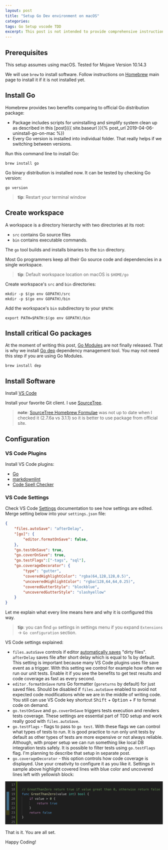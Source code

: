 ```yaml
---
layout: post
title: "Setup Go Dev environment on macOS"
categories: 
tags: Go Setup vscode TDD
excerpt: This post is not intended to provide comprehensive instructions and answers to all the questions related to the topic. Instead, it describes what works for me and how you can achieve production ready Go environment enabled for TDD. 
---
```

## Prerequisites

This setup assumes using macOS. Tested for Mojave Version 10.14.3

We will use `brew` to install software. Follow instructions on [Homebrew](https://brew.sh/) main page to install it if it is not installed yet.

## Install Go

Homebrew provides two benefits comparing to official Go distribution package:

* Package includes scripts for uninstalling and simplify system clean up as described in this [post]({{ site.baseurl }}{% post_url 2019-04-06-uninstall-go-on-mac %})
* Every Go version is installed into individual folder. That really helps if we switching between versions.

Run this command line to install Go:

    brew install go

Go binary distribution is installed now. It can be tested by checking Go version:

    go version

> **tip**: Restart your terminal window

## Create workspace

A workspace is a directory hierarchy with two directories at its root:

* `src` contains Go source files
* `bin` contains executable commands.

The `go` tool builds and installs binaries to the `bin` directory.

Most Go programmers keep all their Go source code and dependencies in a single workspace.

> **tip**: Default workspace location on macOS is `$HOME/go`

Create workspace's `src` and `bin` directories:

    mkdir -p $(go env GOPATH)/src
    mkdir -p $(go env GOPATH)/bin

Add the workspace's `bin` subdirectory to your `$PATH`:

    export PATH=$PATH:$(go env GOPATH)/bin

## Install critical Go packages

At the moment of writing this post, [Go Modules](https://github.com/golang/go/wiki/Modules) are not finally released. That is why we install [Go dep](https://github.com/golang/dep) dependency management tool. You may not need this step if you are using Go Modules.

    brew install dep

## Install Software

Install [VS Code](https://code.visualstudio.com/)

Install your favorite Git client. I use [SourceTree](https://www.sourcetreeapp.com/).

> **note**: [SourceTree Homebrew Formulae](https://formulae.brew.sh/cask/sourcetree) was not up to date when I checked it (2.7.6a vs 3.1.1) so it is better to use package from official site.

## Configuration

### VS Code Plugins

Install VS Code plugins:

* [Go](https://marketplace.visualstudio.com/items?itemName=ms-vscode.Go)
* [markdownlint](https://marketplace.visualstudio.com/items?itemName=DavidAnson.vscode-markdownlint)
* [Code Spell Checker](https://marketplace.visualstudio.com/items?itemName=streetsidesoftware.code-spell-checker)

### VS Code Settings

Check VS Code [Settings](https://code.visualstudio.com/docs/getstarted/settings) documentation to see how settings are edited. Merge setting below into your `settings.json` file: 

```json
{
    "files.autoSave": "afterDelay",
    "[go]": {
        "editor.formatOnSave": false,
    },
    "go.testOnSave": true,
    "go.coverOnSave": true,
    "go.testFlags":["-tags", "sql"],
    "go.coverageDecorator": {
        "type": "gutter",
        "coveredHighlightColor": "rgba(64,128,128,0.5)",
        "uncoveredHighlightColor": "rgba(128,64,64,0.25)",
        "coveredGutterStyle": "blockblue",
        "uncoveredGutterStyle": "slashyellow"
    }
}
```

Let me explain what every line means here and why it is configured this way.

> **tip**: you can find `go` settings in settings menu if you expand `Extensions` -> `Go configuration` section.

VS Code settings explained:

* `files.autoSave` controls if editor [automatically saves](https://code.visualstudio.com/docs/editor/codebasics#_save-auto-save) "dirty files". `afterDelay` saves file after short delay which is equal to 1s by default. This setting is important because many VS Code plugins uses file save event as a trigger. With this setting we control for example how often we run our unit tests. Enable it if you see the benefits to get test results and code coverage as fast as every second.
* `editor.formatOnSave` runs Go formatter (`goreturns` by default) for just saved files. Should be disabled if `files.autoSave` enabled to avoid not expected code modifications while we are in the middle of writing code. You still can use VS Code key shortcut <kbd>Shift</kbd> + <kbd>Option</kbd> + <kbd>F</kbd> to format code on demand.
* `go.testOnSave` and `go.coverOnSave` triggers tests execution and renders tests coverage. These settings are essential part of TDD setup and work really good with `files.autoSave`.  
* `go.testFlags` - flags to pass to `go test`. With these flags we can control what types of tests to run. It is good practice to run only unit tests by default as other types of tests are more expensive or not always reliable. Although, with proper setup we can run something like local DB integration tests safely. It is possible to filter tests using `go.testFlags` flag. I'm planning to describe that setup in separate post.
* `go.coverageDecorator` - this option controls how code coverage is displayed. Use your creativity to configure it as you like it. Settings in sample above highlight covered lines with blue color and uncovered lines left with yellowish block:

![Code Coverage](/assets/img/2019-04-08/coverage.png)

That is it. You are all set.

Happy Coding!